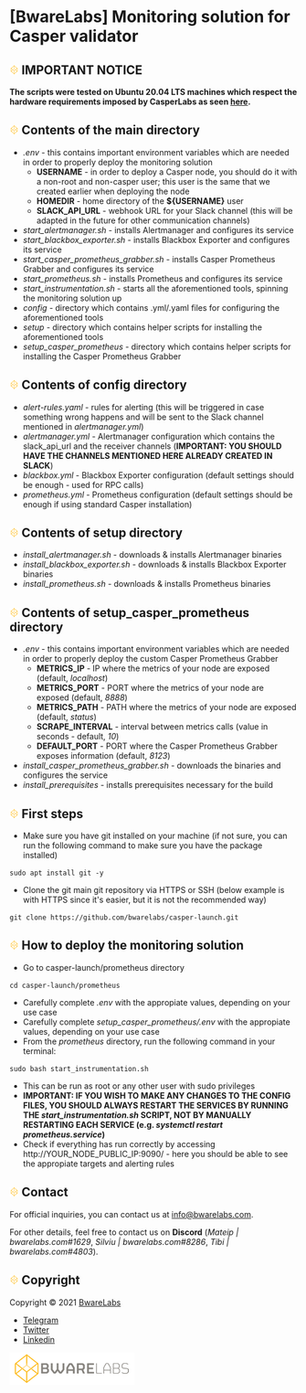 # [BwareLabs] Monitoring solution for Casper validator

## ![alt text](https://github.com/bwarelabs/casper-launch/blob/main/docs/BWARE-icon.png) IMPORTANT NOTICE
**The scripts were tested on Ubuntu 20.04 LTS machines which respect the hardware requirements imposed by CasperLabs as seen [here](https://docs.casperlabs.io/en/latest/node-operator/hardware.html).**

## ![alt text](https://github.com/bwarelabs/casper-launch/blob/main/docs/BWARE-icon.png) Contents of the main directory
- _.env_ - this contains important environment variables which are needed in order to properly deploy the monitoring solution
  - **USERNAME** - in order to deploy a Casper node, you should do it with a non-root and non-casper user; this user is the same that we created earlier when deploying the node
  - **HOMEDIR** - home directory of the **${USERNAME}** user
  - **SLACK_API_URL** - webhook URL for your Slack channel (this will be adapted in the future for other communication channels)
- _start_alertmanager.sh_ - installs Alertmanager and configures its service
- _start_blackbox_exporter.sh_ - installs Blackbox Exporter and configures its service
- _start_casper_prometheus_grabber.sh_ - installs Casper Prometheus Grabber and configures its service
- _start_prometheus.sh_ - installs Prometheus and configures its service
- _start_instrumentation.sh_ - starts all the aforementioned tools, spinning the monitoring solution up
- _config_ - directory which contains .yml/.yaml files for configuring the aforementioned tools
- _setup_ - directory which contains helper scripts for installing the aforementioned tools
- _setup_casper_prometheus_ - directory which contains helper scripts for installing the Casper Prometheus Grabber

## ![alt text](https://github.com/bwarelabs/casper-launch/blob/main/docs/BWARE-icon.png) Contents of config directory
- _alert-rules.yaml_ - rules for alerting (this will be triggered in case something wrong happens and will be sent to the Slack channel mentioned in _alertmanager.yml_)
- _alertmanager.yml_ - Alertmanager configuration which contains the slack_api_url and the receiver channels (**IMPORTANT: YOU SHOULD HAVE THE CHANNELS MENTIONED HERE ALREADY CREATED IN SLACK**)
- _blackbox.yml_ - Blackbox Exporter configuration (default settings should be enough - used for RPC calls)
- _prometheus.yml_ - Prometheus configuration (default settings should be enough if using standard Casper installation)

## ![alt text](https://github.com/bwarelabs/casper-launch/blob/main/docs/BWARE-icon.png) Contents of setup directory
- _install_alertmanager.sh_ - downloads & installs Alertmanager binaries
- _install_blackbox_exporter.sh_ - downloads & installs Blackbox Exporter binaries
- _install_prometheus.sh_ - downloads & installs Prometheus binaries
 
## ![alt text](https://github.com/bwarelabs/casper-launch/blob/main/docs/BWARE-icon.png) Contents of setup_casper_prometheus directory
- _.env_ - this contains important environment variables which are needed in order to properly deploy the custom Casper Prometheus Grabber
  - **METRICS_IP** - IP where the metrics of your node are exposed (default, _localhost_)
  - **METRICS_PORT** - PORT where the metrics of your node are exposed (default, _8888_)
  - **METRICS_PATH** - PATH where the metrics of your node are exposed (default, _status_)
  - **SCRAPE_INTERVAL** - interval between metrics calls (value in seconds - default, _10_)
  - **DEFAULT_PORT** - PORT where the Casper Prometheus Grabber exposes information (default, _8123_)
- _install_casper_prometheus_grabber.sh_ - downloads the binaries and configures the service
- _install_prerequisites_ - installs prerequisites necessary for the build

## ![alt text](https://github.com/bwarelabs/casper-launch/blob/main/docs/BWARE-icon.png) First steps
- Make sure you have git installed on your machine (if not sure, you can run the following command to make sure you have the package installed)
```
sudo apt install git -y 
```
- Clone the git main git repository via HTTPS or SSH (below example is with HTTPS since it's easier, but it is not the recommended way)
```
git clone https://github.com/bwarelabs/casper-launch.git
```

## ![alt text](https://github.com/bwarelabs/casper-launch/blob/main/docs/BWARE-icon.png) How to deploy the monitoring solution
- Go to casper-launch/prometheus directory
```
cd casper-launch/prometheus
```
- Carefully complete _.env_ with the appropiate values, depending on your use case
- Carefully complete _setup_casper_prometheus/.env_ with the appropiate values, depending on your use case
- From the _prometheus_ directory, run the following command in your terminal:
```
sudo bash start_instrumentation.sh
```
- This can be run as root or any other user with sudo privileges
- **IMPORTANT: IF YOU WISH TO MAKE ANY CHANGES TO THE CONFIG FILES, YOU SHOULD ALWAYS RESTART THE SERVICES BY RUNNING THE _start_instrumentation.sh_ SCRIPT, NOT BY MANUALLY RESTARTING EACH SERVICE (e.g. _systemctl restart prometheus.service_)**
- Check if everything has run correctly by accessing http://YOUR_NODE_PUBLIC_IP:9090/ - here you should be able to see the appropiate targets and alerting rules

## ![alt text](https://github.com/bwarelabs/casper-launch/blob/main/docs/BWARE-icon.png) Contact

For official inquiries, you can contact us at <info@bwarelabs.com>.

For other details, feel free to contact us on **Discord** (_Mateip | bwarelabs.com#1629_, _Silviu | bwarelabs.com#8286_, _Tibi | bwarelabs.com#4803_).

## ![alt text](https://github.com/bwarelabs/casper-launch/blob/main/docs/BWARE-icon.png) Copyright

Copyright © 2021 [BwareLabs](https://bwarelabs.com/)
- [Telegram](https://t.me/BwareLabsAnnouncements)
- [Twitter](https://twitter.com/BwareLabs)
- [Linkedin](https://www.linkedin.com/company/bwarelabs)

![alt text](https://github.com/bwarelabs/casper-launch/blob/main/docs/BWARE_yellow_gradient.png)
